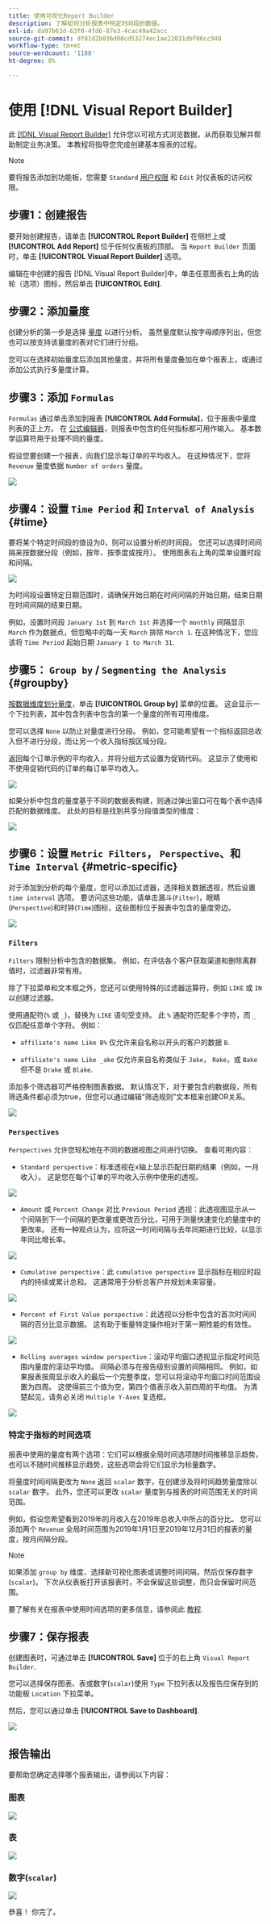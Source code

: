 ```yaml
---
title: 使用可视化Report Builder
description: 了解如何分析报表中特定时间段的数据。
exl-id: da97b63d-63f0-4fd6-87e3-4cac49a42acc
source-git-commit: df81d2b036d00cd53274ec1ae22031dbf06cc948
workflow-type: tm+mt
source-wordcount: '1188'
ht-degree: 0%

---
```


# 使用 [!DNL Visual Report Builder]

此 [[!DNL Visual Report Builder]](../data-user/reports/ess-rpt-build-visual.md) 允许您以可视方式浏览数据，从而获取见解并帮助制定业务决策。 本教程将指导您完成创建基本报表的过程。

>[!NOTE]
>
>要将报告添加到功能板，您需要 `Standard` [用户权限](../administrator/user-management/user-management.md) 和 `Edit` 对仪表板的访问权限。

## 步骤1：创建报告

要开始创建报告，请单击 **[!UICONTROL Report Builder]** 在侧栏上或 **[!UICONTROL Add Report]** 位于任何仪表板的顶部。 当 `Report Builder` 页面时，单击 **[!UICONTROL Visual Report Builder]** 选项。

编辑在中创建的报告 [!DNL Visual Report Builder]中，单击任意图表右上角的齿轮（选项）图标，然后单击 **[!UICONTROL Edit]**.

## 步骤2：添加量度

创建分析的第一步是选择 [量度](../data-user/reports/ess-manage-data-metrics.md) 以进行分析。 虽然量度默认按字母顺序列出，但您也可以按支持该量度的表对它们进行分组。

您可以在选择初始量度后添加其他量度，并将所有量度叠加在单个报表上，或通过添加公式执行多量度计算。

## 步骤3：添加 `Formulas`

`Formulas` 通过单击添加到报表 **[!UICONTROL Add Formula]**，位于报表中量度列表的正上方。 在 [公式编辑器](../data-analyst/dev-reports/formulas-in-rpt-bldr.md)，则报表中包含的任何指标都可用作输入。 基本数学运算符用于处理不同的量度。

假设您要创建一个报表，向我们显示每订单的平均收入。 在这种情况下，您将 `Revenue` 量度依据 `Number of orders` 量度。

![](../assets/ave-rev-per-order.png)

## 步骤4：设置 `Time Period` 和 `Interval of Analysis` {#time}

要将某个特定时间段的值设为0，则可以设置分析的时间段。 您还可以选择时间间隔来按数据分段（例如，按年、按季度或按月）。 使用图表右上角的菜单设置时段和间隔。

![](../assets/Time_Options_Report_Builder.png)

为时间段设置特定日期范围时，请确保开始日期在时间间隔的开始日期，结束日期在时间间隔的结束日期。

例如，设置时间段 `January 1st` 到 `March 1st` 并选择一个 `monthly` 间隔显示 `March` 作为数据点，但忽略中的每一天 `March` 排除 `March 1`. 在这种情况下，您应该将 `Time Period` 起始日期 `January 1 to March 31`.

## 步骤5： `Group by` / `Segmenting the Analysis` {#groupby}

[按数据维度划分量度](../best-practices/segment-filter.md)，单击 **[!UICONTROL Group by]** 菜单的位置。 这会显示一个下拉列表，其中包含列表中包含的第一个量度的所有可用维度。

您可以选择 `None` 以防止对量度进行分段。 例如，您可能希望有一个指标返回总收入但不进行分段，而让另一个收入指标按区域分段。

返回每个订单示例的平均收入，并将分组方式设置为促销代码。 这显示了使用和不使用促销代码的订单的每订单平均收入。

![](../assets/Group_By_Report_Builder.png)

如果分析中包含的量度基于不同的数据表构建，则通过弹出窗口可在每个表中选择匹配的数据维度。 此处的目标是找到共享分段值类型的维度：

![](../assets/Dimension_Editor.png)

## 步骤6：设置 `Metric Filters`， `Perspective`、和 `Time Interval` {#metric-specific}

对于添加到分析的每个量度，您可以添加过滤器，选择相关数据透视，然后设置 `time interval` 选项。 要访问这些功能，请单击漏斗(`Filter`)，眼睛(`Perspective`)和时钟(`Time`)图标，这些图标位于报表中包含的量度旁边。

![](../assets/Filters_Perspective_Interval_Report_builder.png)

### `Filters`

`Filters` 限制分析中包含的数据集。 例如，在评估各个客户获取渠道和删除离群值时，过滤器非常有用。

除了下拉菜单和文本框之外，您还可以使用特殊的过滤器运算符，例如 `LIKE` 或 `IN` 以创建过滤器。

使用通配符(`%` 或 `_`)，替换为 `LIKE` 语句受支持。 此 `%` 通配符匹配多个字符，而 `_` 仅匹配任意单个字符。 例如：

- `affiliate's name Like B%` 仅允许来自名称以开头的客户的数据 `B`.

- `affiliate's name Like _ake` 仅允许来自名称类似于 `Jake`， `Rake`，或 `Bake` 但不是 `Drake` 或 `Blake`.

添加多个筛选器可严格控制图表数据。 默认情况下，对于要包含的数据段，所有筛选条件都必须为true，但您可以通过编辑“筛选规则”文本框来创建OR关系。

![](../assets/edit-filter-rules.png)

### `Perspectives`

`Perspectives` 允许您轻松地在不同的数据视图之间进行切换。 查看可用内容：

- `Standard perspective`：标准透视在x轴上显示匹配日期的结果（例如，一月收入）。 这是您在每个订单的平均收入示例中使用的透视。

![](../assets/Standard.png)

- `Amount` 或 `Percent Change` 对比 `Previous Period` 透视：此透视图显示从一个间隔到下一个间隔的更改量或更改百分比，可用于测量快速变化的量度中的更改率。 还有一种观点认为，应将这一时间间隔与去年同期进行比较，以显示年同比增长率。

![](../assets/Amt_or_Percent_Change.png)

- `Cumulative perspective`：此 `cumulative perspective` 显示指标在相应时段内的持续或累计总和。 这通常用于分析总客户并规划未来容量。

![](../assets/Cumulative_Perspective.png)

- `Percent of First Value perspective`：此透视以分析中包含的首次时间间隔的百分比显示数据。 这有助于衡量特定操作相对于第一期性能的有效性。

![](../assets/Percent_of_First_Value.png)

- `Rolling averages window perspective`：滚动平均窗口透视显示指定时间范围内量度的滚动平均值。 间隔必须与在报告级别设置的间隔相同。 例如，如果报表按周显示收入的最后一个完整季度，您可以将滚动平均窗口时间范围设置为四周。 这使得前三个值为空，第四个值表示收入前四周的平均值。 为清楚起见，请务必关闭 `Multiple Y-Axes` 复选框。

![](../assets/rolling_avg_window.png)

### 特定于指标的时间选项

报表中使用的量度有两个选项：它们可以根据全局时间选项随时间推移显示趋势，也可以不随时间推移显示趋势，这些选项会将它们显示为标量数字。

将量度时间间隔更改为 `None` 返回 `scalar` 数字，在创建涉及将时间趋势量度除以 `scalar` 数字。 此外，您还可以更改 `scalar` 量度到与报表的时间范围无关的时间范围。

例如，假设您希望看到2019年的月收入在2019年总收入中所占的百分比。 您可以添加两个 `Revenue` 全局时间范围为2019年1月1日至2019年12月31日的报表的量度，按月间隔分段。

>[!NOTE]
>
>如果添加 `group by` 维度、选择新可视化图表或调整时间间隔，然后仅保存数字(`scalar`)。 下次从仪表板打开该报表时，不会保留这些调整，而只会保留时间范围。

要了解有关在报表中使用时间选项的更多信息，请参阅此 [教程](../tutorials/time-options-visual-rpt-bldr.md).

## 步骤7：保存报表

创建图表时，可通过单击 **[!UICONTROL Save]** 位于的右上角 `Visual Report Builder`.

您可以选择保存图表、表或数字(`scalar`)使用 `Type` 下拉列表以及报告应保存到的功能板 `Location` 下拉菜单。

然后，您可以通过单击 **[!UICONTROL Save to Dashboard]**.

![](../assets/save-to-dashboard.png)

## 报告输出

要帮助您确定选择哪个报表输出，请参阅以下内容：

### 图表

![](../assets/RB_Chart.png)

### 表

![](../assets/RB_Table.png)

### 数字(`scalar`)

![](../assets/RB_Scalar.png)

恭喜！ 你完了。
